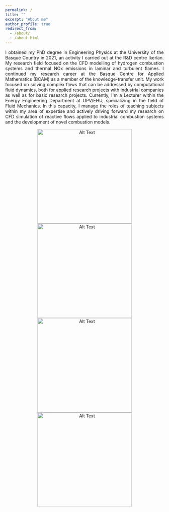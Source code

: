 ```yaml
---
permalink: /
title: ""
excerpt: "About me"
author_profile: true
redirect_from: 
  - /about/
  - /about.html
---
```

<p align="justify">
I obtained my PhD degree in Engineering Physics at the University of the Basque Country in 2021, an activity I carried out at the R&D centre Ikerlan. My research field focused on the CFD modelling of hydrogen combustion systems and thermal NOx emissions in laminar and turbulent flames. I continued my research career at the Basque Centre for Applied Mathematics (BCAM) as a member of the knowledge-transfer unit. My work focused on solving complex flows that can be addressed by computational fluid dynamics, both for applied research projects with industrial companies as well as for basic research projects. Currently, I'm a Lecturer within the Energy Engineering Department at UPV/EHU, specializing in the field of Fluid Mechanics. In this capacity, I manage the roles of teaching subjects within my area of expertise and actively driving forward my research on CFD simulation of reactive flows applied to industrial combustion systems and the development of novel combustion models. 
</p>

<p align="center">
  <img src="https://media1.giphy.com/media/lTkOQ1aacqClLCcBZq/giphy.gif" alt="Alt Text" width="300"/>
  <img src="https://media1.giphy.com/media/lTkOQ1aacqClLCcBZq/giphy.gif" alt="Alt Text" width="300"/>
  <img src="https://media1.giphy.com/media/lTkOQ1aacqClLCcBZq/giphy.gif" alt="Alt Text" width="300"/>
  <img src="https://media1.giphy.com/media/lTkOQ1aacqClLCcBZq/giphy.gif" alt="Alt Text" width="300"/>
  <!-- Add more images as needed -->
</p>



 
